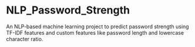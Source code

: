 # NLP_Password_Strength
An NLP-based machine learning project to predict password strength using TF-IDF features and custom features like password length and lowercase character ratio.
